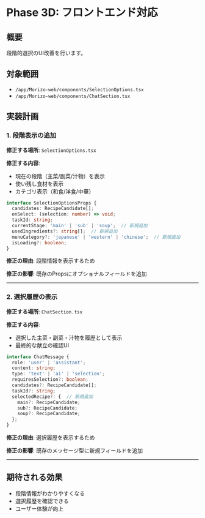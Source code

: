 # Phase 3D: フロントエンド対応

## 概要

段階的選択のUI改善を行います。

## 対象範囲

- `/app/Morizo-web/components/SelectionOptions.tsx`
- `/app/Morizo-web/components/ChatSection.tsx`

## 実装計画

### 1. 段階表示の追加

**修正する場所**: `SelectionOptions.tsx`

**修正する内容**:
- 現在の段階（主菜/副菜/汁物）を表示
- 使い残し食材を表示
- カテゴリ表示（和食/洋食/中華）

```typescript
interface SelectionOptionsProps {
  candidates: RecipeCandidate[];
  onSelect: (selection: number) => void;
  taskId: string;
  currentStage: 'main' | 'sub' | 'soup';  // 新規追加
  usedIngredients?: string[];  // 新規追加
  menuCategory?: 'japanese' | 'western' | 'chinese';  // 新規追加
  isLoading?: boolean;
}
```

**修正の理由**: 段階情報を表示するため

**修正の影響**: 既存のPropsにオプショナルフィールドを追加

---

### 2. 選択履歴の表示

**修正する場所**: `ChatSection.tsx`

**修正する内容**:
- 選択した主菜・副菜・汁物を履歴として表示
- 最終的な献立の確認UI

```typescript
interface ChatMessage {
  role: 'user' | 'assistant';
  content: string;
  type: 'text' | 'ai' | 'selection';
  requiresSelection?: boolean;
  candidates?: RecipeCandidate[];
  taskId?: string;
  selectedRecipe?: {  // 新規追加
    main?: RecipeCandidate;
    sub?: RecipeCandidate;
    soup?: RecipeCandidate;
  };
}
```

**修正の理由**: 選択履歴を表示するため

**修正の影響**: 既存のメッセージ型に新規フィールドを追加

---

## 期待される効果

- 段階情報がわかりやすくなる
- 選択履歴を確認できる
- ユーザー体験が向上

